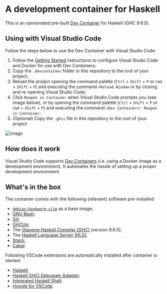 # A development container for Haskell

This is an opinionated pre-built [Dev Container](https://containers.dev) for Haskell (GHC 9.6.5).

## Using with Visual Studio Code

Follow the steps below to use the Dev Container with Visual Studio Code:

1. Follow the [Getting Started](https://code.visualstudio.com/docs/remote/containers#_getting-started) instructions to configure Visual Studio Code and Docker for use with Dev Containers;
2. Copy the `.devcontainer` folder in this repository to the root of your project;
3. Reload the project opening the command palette (`Ctrl` + `Shift` + `P` or `Cmd` + `Shift` + `P`) and executing the command `>Reload Window` or by closing and re-opening Visual Studio Code;
4. Click `Reopen in Container` when Visual Studio Code prompts you (see image below), or by opening the command palette (`Ctrl` + `Shift` + `P` or `Cmd` + `Shift` + `P`) and executing the command `>Dev Containers: Reopen in Container`;
5. (Optional) Copy the `.ghci` file in this repository to the root of your project.

![image](https://user-images.githubusercontent.com/601206/73298150-7bfac580-4215-11ea-81d3-a8fabab98e30.png)

## How does it work

Visual Studio Code supports [Dev Containers](https://code.visualstudio.com/docs/remote/containers) (i.e. using a Docker image as a development environment). It automates the hassle of setting up a proper development environment.

## What's in the box

The container comes with the following (relevant) software pre-installed:

* [`debian:bookworm-slim`](https://hub.docker.com/_/debian) as a base image;
* [GNU Bash](https://www.gnu.org/software/bash/);
* [Git](http://git-scm.com/docs/git-clean);
* [GHCUp](https://www.haskell.org/ghcup/);
* The [Glasgow Haskell Compiler (GHC)](https://www.haskell.org/ghc/) (version 9.6.5);
* The [Haskell Language Server (HLS)](https://github.com/haskell/haskell-language-server);
* [Stack](https://docs.haskellstack.org/en/stable/);
* [Cabal](https://www.haskell.org/cabal/).

Following VSCode extensions are automatically installed after container is started:

- [Haskell](https://marketplace.visualstudio.com/items?itemName=haskell.haskell);
- [Haskell GHCi Debugger Adapter](https://marketplace.visualstudio.com/items?itemName=phoityne.phoityne-vscode);
- [Integrated Haskell Shell](https://marketplace.visualstudio.com/items?itemName=eriksik2.vscode-ghci);
- [Hoogle for VSCode](https://marketplace.visualstudio.com/items?itemName=jcanero.hoogle-vscode).
